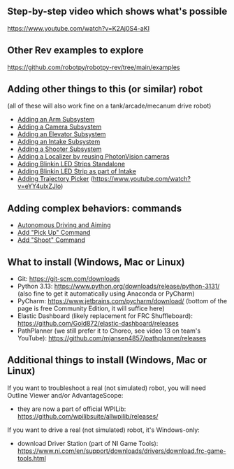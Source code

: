 ## Step-by-step video which shows what's possible
https://www.youtube.com/watch?v=K2Aj0S4-aKI

## Other Rev examples to explore
https://github.com/robotpy/robotpy-rev/tree/main/examples

## Adding other things to this (or similar) robot
(all of these will also work fine on a tank/arcade/mecanum drive robot)
- [Adding an Arm Subsystem](docs/Adding_Arm.md)
- [Adding a Camera Subsystem](docs/Adding_Camera.md)
- [Adding an Elevator Subsystem](docs/Adding_Elevator.md)
- [Adding an Intake Subsystem](docs/Adding_Intake.md)
- [Adding a Shooter Subsystem](docs/Adding_Shooter.md)
- [Adding a Localizer by reusing PhotonVision cameras](docs/Adding_Localizer.md)
- [Adding Blinkin LED Strips Standalone](docs/Adding_Blinkin_LED_Strip.md)
- [Adding Blinkin LED Strip as part of Intake](docs/Adding_Blinkin_LED_Strip_into_Intake.md)
- [Adding Trajectory Picker](docs/Adding_TrajectoryPicker.md) (https://www.youtube.com/watch?v=eYY4uIxZJlo)

## Adding complex behaviors: commands
- [Autonomous Driving and Aiming](docs/Command_Driving_Aiming.md)
- [Add "Pick Up" Command](docs/Command_PickUp.md)
- [Add "Shoot" Command](docs/Command_Shoot.md)

## What to install (Windows, Mac or Linux)
- Git: https://git-scm.com/downloads
- Python 3.13: https://www.python.org/downloads/release/python-3131/ (also fine to get it automatically using Anaconda or PyCharm)
- PyCharm: https://www.jetbrains.com/pycharm/download/ (bottom of the page is free Community Edition, it will suffice here)
- Elastic Dashboard (likely replacement for FRC Shuffleboard): https://github.com/Gold872/elastic-dashboard/releases
- PathPlanner (we still prefer it to Choreo, see video 13 on team's YouTube): https://github.com/mjansen4857/pathplanner/releases

## Additional things to install (Windows, Mac or Linux)
If you want to troubleshoot a real (not simulated) robot, you will need Outline Viewer and/or AdvantageScope:
 - they are now a part of official WPILib: https://github.com/wpilibsuite/allwpilib/releases/

If you want to drive a real (not simulated) robot, it's Windows-only: 
 - download Driver Station (part of NI Game Tools): https://www.ni.com/en/support/downloads/drivers/download.frc-game-tools.html

